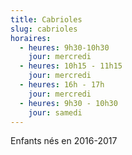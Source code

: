 ```yaml
---
title: Cabrioles
slug: cabrioles
horaires:
  - heures: 9h30-10h30
    jour: mercredi
  - heures: 10h15 - 11h15
    jour: mercredi
  - heures: 16h - 17h
    jour: mercredi
  - heures: 9h30 - 10h30
    jour: samedi
---
```

Enfants nés en 2016-2017
